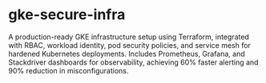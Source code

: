 # gke-secure-infra
A production-ready GKE infrastructure setup using Terraform, integrated with RBAC, workload identity, pod security policies, and service mesh for hardened Kubernetes deployments. Includes Prometheus, Grafana, and Stackdriver dashboards for observability, achieving 60% faster alerting and 90% reduction in misconfigurations.
